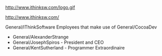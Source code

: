 

http://www.ithinksw.com/logo.gif

http://www.ithinksw.com/

General/IThinkSoftware Employees that make use of General/CocoaDev


* General/AlexanderStrange
* General/JosephSpiros - President and CEO
* General/KentSutherland - Programmer Extraordinaire